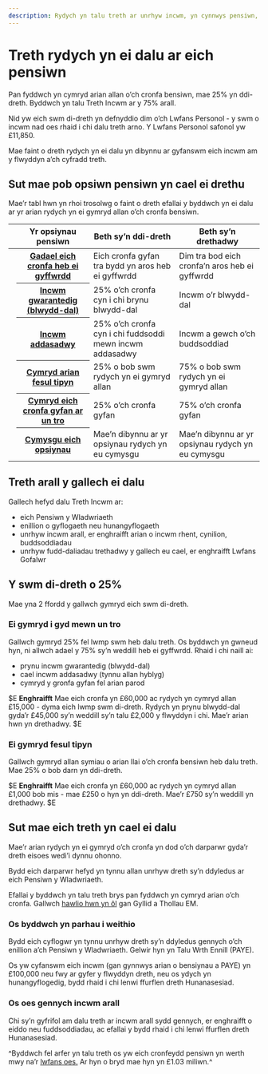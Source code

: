 ```yaml
---
description: Rydych yn talu treth ar unrhyw incwm, yn cynnwys pensiwn, sydd dros eich Lwfans Personol di-dreth.
---
```


# Treth rydych yn ei dalu ar eich pensiwn

Pan fyddwch yn cymryd arian allan o’ch cronfa bensiwn, mae 25% yn ddi-dreth. Byddwch yn talu Treth Incwm ar y 75% arall.

Nid yw eich swm di-dreth yn defnyddio dim o’ch Lwfans Personol - y swm o incwm nad oes rhaid i chi dalu treth arno. Y Lwfans Personol safonol yw £11,850.

Mae faint o dreth rydych yn ei dalu yn dibynnu ar gyfanswm eich incwm am y flwyddyn a’ch cyfradd treth.

## Sut mae pob opsiwn pensiwn yn cael ei drethu

Mae’r tabl hwn yn rhoi trosolwg o faint o dreth efallai y byddwch yn ei dalu ar yr arian rydych yn ei gymryd allan o’ch cronfa bensiwn.

<div class="ga-options-table">
  <table class="options-table">
    <thead>
      <tr>
        <th scope="col" style="width:auto;"></th>
        <th scope="col">
        Yr opsiynau pensiwn
        </th>
        <th scope="col">
          Beth sy’n ddi-dreth
        </th>
        <th scope="col">
          Beth sy’n drethadwy
        </th>
      </tr>
    </thead>
    <tbody>
      <tr>
        <td style="width:auto;">
          <span class="circle circle--s circle--leave-pot-untouched"></span>
        </td>
        <th scope="row">
          <a href="/cy/leave-pot-untouched">Gadael eich cronfa heb ei gyffwrdd</a>
        </th>
        <td>
          Eich cronfa gyfan tra bydd yn aros heb ei gyffwrdd
        </td>
        <td>
          Dim tra bod eich cronfa’n aros heb ei gyffwrdd
        </td>
      </tr>
      <tr>
        <td style="width:auto;">
          <span class="circle circle--s circle--guaranteed-income"></span>
        </td>
        <th scope="row">
          <a href="/cy/guaranteed-income">Incwm gwarantedig (blwydd-dal)</a>
        </th>
        <td>
          25% o’ch cronfa cyn i chi brynu blwydd-dal
        </td>
        <td>
          Incwm o’r blwydd-dal
        </td>
      </tr>
      <tr>
        <td style="width:auto;">
          <span class="circle circle--s circle--adjustable-income"></span>
        </td>
        <th scope="row">
          <a href="/cy/adjustable-income">Incwm addasadwy</a>
        </th>
        <td>
          25% o’ch cronfa cyn i chi fuddsoddi mewn incwm addasadwy
        </td>
        <td>
          Incwm a gewch o’ch buddsoddiad
        </td>
      </tr>
      <tr>
        <td style="width:auto;">
          <span class="circle circle--s circle--take-cash-in-chunks"></span>
        </td>
        <th scope="row">
          <a href="/cy/take-cash-in-chunks">Cymryd arian fesul tipyn</a>
        </th>
        <td>
          25% o bob swm rydych yn ei gymryd allan
        </td>
        <td>
          75% o bob swm rydych yn ei gymryd allan
        </td>
      </tr>
      <tr>
        <td style="width:auto;">
          <span class="circle circle--s circle--take-whole-pot"></span>
        </td>
        <th scope="row">
          <a href="/cy/take-whole-pot">Cymryd eich cronfa gyfan ar un tro</a>
        </th>
        <td>
          25% o’ch cronfa gyfan
        </td>
        <td>
          75% o’ch cronfa gyfan
        </td>
      </tr>
      <tr>
        <td style="width:auto;">
          <span class="circle circle--s circle--mix-options"></span>
        </td>
        <th scope="row">
          <a href="/cy/mix-options">Cymysgu eich opsiynau</a>
        </th>
        <td>
          Mae’n dibynnu ar yr opsiynau rydych yn eu cymysgu
        </td>
        <td>
          Mae’n dibynnu ar yr opsiynau rydych yn eu cymysgu
        </td>
      </tr>
    </tbody>
  </table>
</div>

## Treth arall y gallech ei dalu

Gallech hefyd dalu Treth Incwm ar:

- eich Pensiwn y Wladwriaeth
- enillion o gyflogaeth neu hunangyflogaeth
- unrhyw incwm arall, er enghraifft arian o incwm rhent, cynilion, buddsoddiadau
- unrhyw fudd-daliadau trethadwy y gallech eu cael, er enghraifft Lwfans Gofalwr

## Y swm di-dreth o 25%
Mae yna 2 ffordd y gallwch gymryd eich swm di-dreth.

### Ei gymryd i gyd mewn un tro
Gallwch gymryd 25% fel lwmp swm heb dalu treth. Os byddwch yn gwneud hyn, ni allwch adael y 75% sy’n weddill heb ei gyffwrdd. Rhaid i chi naill ai:

- prynu incwm gwarantedig (blwydd-dal)
- cael incwm addasadwy (tynnu allan hyblyg)
- cymryd y gronfa gyfan fel arian parod

$E
**Enghraifft**
Mae eich cronfa yn £60,000 ac rydych yn cymryd allan £15,000 - dyma eich lwmp swm di-dreth.
Rydych yn prynu blwydd-dal gyda’r £45,000 sy’n weddill sy’n talu £2,000 y flwyddyn i chi.
Mae’r arian hwn yn drethadwy.
$E

### Ei gymryd fesul tipyn
Gallwch gymryd allan symiau o arian llai o’ch cronfa bensiwn heb dalu treth. Mae 25% o bob darn yn ddi-dreth.

$E
**Enghraifft**
Mae eich cronfa yn £60,000 ac rydych yn cymryd allan £1,000 bob mis - mae £250 o hyn yn ddi-dreth. Mae’r £750 sy’n weddill yn drethadwy.
$E

## Sut mae eich treth yn cael ei dalu

Mae’r arian rydych yn ei gymryd o’ch cronfa yn dod o’ch darparwr gyda’r dreth eisoes wedi’i dynnu ohonno.

Bydd eich darparwr hefyd yn tynnu allan unrhyw dreth sy’n ddyledus ar eich Pensiwn y Wladwriaeth.

Efallai y byddwch yn talu treth brys pan fyddwch yn cymryd arian o’ch cronfa. Gallwch [hawlio hwn yn ôl](https://www.gov.uk/claim-tax-refund/you-get-a-pension) gan Gyllid a Thollau EM.

### Os byddwch yn parhau i weithio
Bydd eich cyflogwr yn tynnu unrhyw dreth sy’n ddyledus gennych o’ch enillion a’ch Pensiwn y Wladwriaeth. Gelwir hyn yn Talu Wrth Ennill (PAYE).

Os yw cyfanswm eich incwm (gan gynnwys arian o bensiynau a PAYE) yn £100,000 neu fwy ar gyfer y flwyddyn dreth, neu os ydych yn hunangyflogedig, bydd rhaid i chi lenwi ffurflen dreth Hunanasesiad.

### Os oes gennych incwm arall
Chi sy’n gyfrifol am dalu treth ar incwm arall sydd gennych, er enghraifft o eiddo neu fuddsoddiadau, ac efallai y bydd rhaid i chi lenwi ffurflen dreth Hunanasesiad.

^Byddwch fel arfer yn talu treth os yw eich cronfeydd pensiwn yn werth mwy na’r [lwfans oes.](https://www.gov.uk/tax-on-your-private-pension/lifetime-allowance) Ar hyn o bryd mae hyn yn £1.03 miliwn.^
